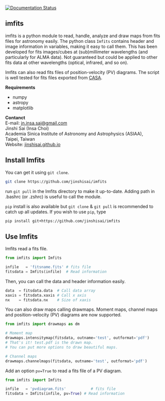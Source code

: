 [![Documentation Status](https://readthedocs.org/projects/imfits/badge/?version=latest)](https://imfits.readthedocs.io/en/latest/?badge=latest)


imfits
-----------------------
imfits is a python module to read, handle, analyze and draw maps from fits files for astronomy easily. The python class `Imfits` contains header and image information in variables, making it easy to call them. This has been developed for fits images/cubes at (sub)millimeter wavelengths (and particularly for ALMA data). Not guaranteed but could be applied to other fits data at other wavelengths (optical, infrared, and so on).

Imfits can also read fits files of position-velocity (PV) diagrams. The script is well tested for fits files exported from [CASA](https://casa.nrao.edu).

**Requirements**

- numpy
- astropy
- matplotlib


**Contanct**  
E-mail: jn.insa.sai@gmail.com  
Jinshi Sai (Insa Choi)  
Academia Sinica Institute of Astronomy and Astrophysics (ASIAA),  
Taipei, Taiwan  
Website: [jinshisai.github.io](https://jinshisai.github.io)


Install Imfits
----
You can get it using `git clone`.

```bash
git clone https://github.com/jinshisai/imfits
```
run `git pull` in the Imfits directory to make it up-to-date. Adding path in .bashrc (or .zshrc) is useful to call the module.


`pip` install is also available but `git clone` & `git pull` is recommended to catch up all updates. If you wish to use `pip`, type


```bash
pip install git+https://github.com/jinshisai/imfits
```



Use Imfits
---------------

Imfits read a fits file.

```python
from imfits import Imfits

infile   = 'fitsname.fits' # fits file
fitsdata = Imfits(infile)  # Read information
```

Then, you can call the data and header information easily.

```python
data  = fitsdata.data  # Call data array
xaxis = fitsdata.xaxis # Call x axis
nx    = fitsdata.nx    # Size of xaxis
```

You can also draw maps calling drawmaps. Moment maps, channel maps and position-velocity (PV) diagrams are now supported.

```python
from imfits import drawmaps as dm

# Moment map
drawmaps.intensitymap(fitsdata, outname='test', outformat='pdf')
# That's it! test.pdf is the drawn map.
# You can put more options to draw beautiful maps.

# Channel maps
drawmaps.channelmaps(fitsdata, outname='test', outformat='pdf')
```

Add an option `pv=True` to read a fits file of a PV diagram.

```python
from imfits import Imfits

infile   = 'pvdiagram.fits'           # fits file
fitsdata = Imfits(infile, pv=True) # Read information
```